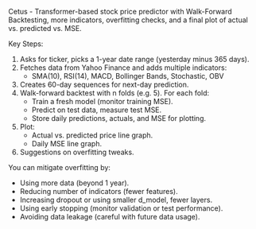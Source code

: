Cetus - Transformer-based stock price predictor with Walk-Forward Backtesting,
more indicators, overfitting checks, and a final plot of actual vs. predicted vs. MSE.

Key Steps:
1) Asks for ticker, picks a 1-year date range (yesterday minus 365 days).
2) Fetches data from Yahoo Finance and adds multiple indicators:
   - SMA(10), RSI(14), MACD, Bollinger Bands, Stochastic, OBV
3) Creates 60-day sequences for next-day prediction.
4) Walk-forward backtest with n folds (e.g. 5).
   For each fold:
     - Train a fresh model (monitor training MSE).
     - Predict on test data, measure test MSE.
     - Store daily predictions, actuals, and MSE for plotting.
5) Plot:
   - Actual vs. predicted price line graph.
   - Daily MSE line graph.
6) Suggestions on overfitting tweaks.

You can mitigate overfitting by:
 - Using more data (beyond 1 year).
 - Reducing number of indicators (fewer features).
 - Increasing dropout or using smaller d_model, fewer layers.
 - Using early stopping (monitor validation or test performance).
 - Avoiding data leakage (careful with future data usage).
